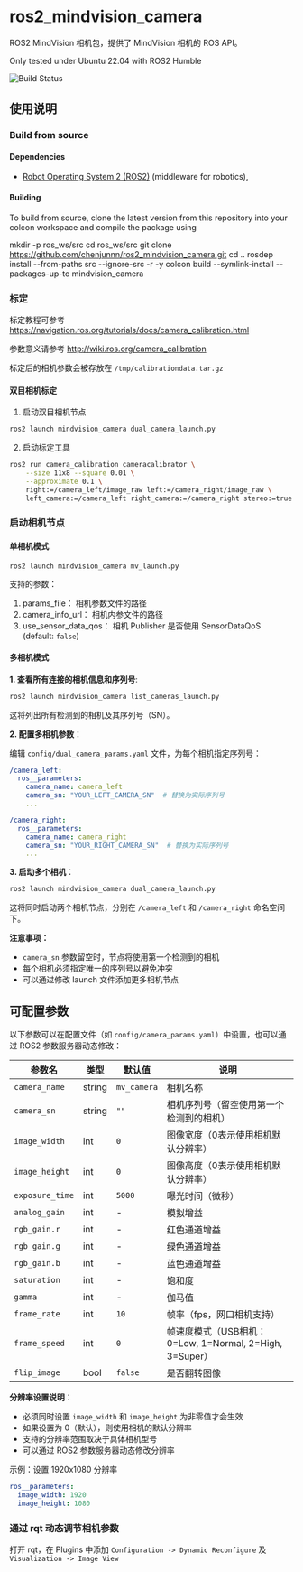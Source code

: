 # ros2_mindvision_camera

ROS2 MindVision 相机包，提供了 MindVision 相机的 ROS API。

Only tested under Ubuntu 22.04 with ROS2 Humble

![Build Status](https://github.com/chenjunnn/ros2_mindvision_camera/actions/workflows/ros_ci.yml/badge.svg)

## 使用说明

### Build from source

#### Dependencies

- [Robot Operating System 2 (ROS2)](https://docs.ros.org/en/humble/) (middleware for robotics),

#### Building

To build from source, clone the latest version from this repository into your colcon workspace and compile the package using

 mkdir -p ros_ws/src
 cd ros_ws/src
 git clone <https://github.com/chenjunnn/ros2_mindvision_camera.git>
 cd ..
 rosdep install --from-paths src --ignore-src -r -y
 colcon build --symlink-install --packages-up-to mindvision_camera

### 标定

标定教程可参考 <https://navigation.ros.org/tutorials/docs/camera_calibration.html>

参数意义请参考 <http://wiki.ros.org/camera_calibration>

标定后的相机参数会被存放在 `/tmp/calibrationdata.tar.gz`

#### 双目相机标定

1. 启动双目相机节点

  ```bash
  ros2 launch mindvision_camera dual_camera_launch.py
  ```

2. 启动标定工具

  ```bash
  ros2 run camera_calibration cameracalibrator \
      --size 11x8 --square 0.01 \
      --approximate 0.1 \
      right:=/camera_left/image_raw left:=/camera_right/image_raw \
      left_camera:=/camera_left right_camera:=/camera_right stereo:=true
  ```

### 启动相机节点

#### 单相机模式

    ros2 launch mindvision_camera mv_launch.py

支持的参数：

1. params_file： 相机参数文件的路径
2. camera_info_url： 相机内参文件的路径
3. use_sensor_data_qos： 相机 Publisher 是否使用 SensorDataQoS (default: `false`)

#### 多相机模式

**1. 查看所有连接的相机信息和序列号**:

```bash
ros2 launch mindvision_camera list_cameras_launch.py
```

这将列出所有检测到的相机及其序列号（SN）。

**2. 配置多相机参数**：

编辑 `config/dual_camera_params.yaml` 文件，为每个相机指定序列号：

```yaml
/camera_left:
  ros__parameters:
    camera_name: camera_left
    camera_sn: "YOUR_LEFT_CAMERA_SN"  # 替换为实际序列号
    ...

/camera_right:
  ros__parameters:
    camera_name: camera_right
    camera_sn: "YOUR_RIGHT_CAMERA_SN"  # 替换为实际序列号
    ...
```

**3. 启动多个相机**：

```bash
ros2 launch mindvision_camera dual_camera_launch.py
```

这将同时启动两个相机节点，分别在 `/camera_left` 和 `/camera_right` 命名空间下。

**注意事项：**

- `camera_sn` 参数留空时，节点将使用第一个检测到的相机
- 每个相机必须指定唯一的序列号以避免冲突
- 可以通过修改 launch 文件添加更多相机节点

## 可配置参数

以下参数可以在配置文件（如 `config/camera_params.yaml`）中设置，也可以通过 ROS2 参数服务器动态修改：

| 参数名 | 类型 | 默认值 | 说明 |
|--------|------|--------|------|
| `camera_name` | string | `mv_camera` | 相机名称 |
| `camera_sn` | string | `""` | 相机序列号（留空使用第一个检测到的相机） |
| `image_width` | int | `0` | 图像宽度（0表示使用相机默认分辨率） |
| `image_height` | int | `0` | 图像高度（0表示使用相机默认分辨率） |
| `exposure_time` | int | `5000` | 曝光时间（微秒） |
| `analog_gain` | int | - | 模拟增益 |
| `rgb_gain.r` | int | - | 红色通道增益 |
| `rgb_gain.g` | int | - | 绿色通道增益 |
| `rgb_gain.b` | int | - | 蓝色通道增益 |
| `saturation` | int | - | 饱和度 |
| `gamma` | int | - | 伽马值 |
| `frame_rate` | int | `10` | 帧率（fps，网口相机支持） |
| `frame_speed` | int | `0` | 帧速度模式（USB相机：0=Low, 1=Normal, 2=High, 3=Super） |
| `flip_image` | bool | `false` | 是否翻转图像 |

**分辨率设置说明**：
- 必须同时设置 `image_width` 和 `image_height` 为非零值才会生效
- 如果设置为 0（默认），则使用相机的默认分辨率
- 支持的分辨率范围取决于具体相机型号
- 可以通过 ROS2 参数服务器动态修改分辨率

示例：设置 1920x1080 分辨率
```yaml
ros__parameters:
  image_width: 1920
  image_height: 1080
```

### 通过 rqt 动态调节相机参数

打开 rqt，在 Plugins 中添加 `Configuration -> Dynamic Reconfigure` 及 `Visualization -> Image View`

<!-- ![](docs/rqt.png) -->
